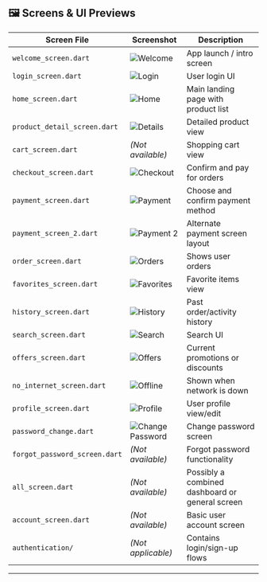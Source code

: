 ## 🖼️ Screens & UI Previews

 

| Screen File | Screenshot | Description |
|-------------|------------|-------------|
| `welcome_screen.dart` | ![Welcome](assets/screenshots/welcom_screen.png) | App launch / intro screen |
| `login_screen.dart` | ![Login](assets/screenshots/login_scren.png) | User login UI |
| `home_screen.dart` | ![Home](assets/screenshots/home_screen.png) | Main landing page with product list |
| `product_detail_screen.dart` | ![Details](assets/screenshots/details_screen.png) | Detailed product view |
| `cart_screen.dart` | *(Not available)* | Shopping cart view |
| `checkout_screen.dart` | ![Checkout](assets/screenshots/checkout_screen.png) | Confirm and pay for orders |
| `payment_screen.dart` | ![Payment](assets/screenshots/payment_screeen.png) | Choose and confirm payment method |
| `payment_screen_2.dart` | ![Payment 2](assets/screenshots/payment_screen_2.png) | Alternate payment screen layout |
| `order_screen.dart` | ![Orders](assets/screenshots/order_screen.png) | Shows user orders |
| `favorites_screen.dart` | ![Favorites](assets/screenshots/fav_screen.png) | Favorite items view |
| `history_screen.dart` | ![History](assets/screenshots/history_screen.png) | Past order/activity history |
| `search_screen.dart` | ![Search](assets/screenshots/search_sccreen.png) | Search UI |
| `offers_screen.dart` | ![Offers](assets/screenshots/offers_screen.png) | Current promotions or discounts |
| `no_internet_screen.dart` | ![Offline](assets/screenshots/no_internet_screen.png) | Shown when network is down |
| `profile_screen.dart` | ![Profile](assets/screenshots/profile_screen.png) | User profile view/edit |
| `password_change.dart` | ![Change Password](assets/screenshots/change_password_screen.png) | Change password screen |
| `forgot_password_screen.dart` | *(Not available)* | Forgot password functionality |
| `all_screen.dart` | *(Not available)* | Possibly a combined dashboard or general screen |
| `account_screen.dart` | *(Not available)* | Basic user account screen |
| `authentication/` | *(Not applicable)* | Contains login/sign-up flows |

---

 

